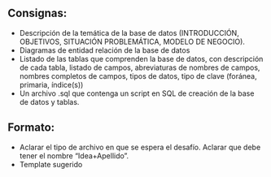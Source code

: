 ## Consignas:

- Descripción de la temática de la base de datos (INTRODUCCIÓN, OBJETIVOS, SITUACIÓN PROBLEMÁTICA, MODELO DE NEGOCIO).
- Diagramas de entidad relación de la base de datos
- Listado de las tablas que comprenden la base de datos, con descripción de cada tabla, listado de campos, abreviaturas de nombres de campos, nombres completos de campos, tipos de datos, tipo de clave (foránea, primaria, índice(s)) 
- Un archivo .sql que contenga un script en SQL de creación de la base de datos y tablas. 


## Formato:

- Aclarar el tipo de archivo en que se espera el desafío. Aclarar que debe tener el nombre “Idea+Apellido”.
- Template sugerido
